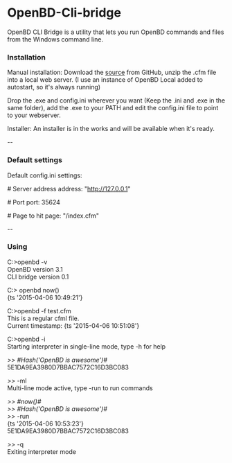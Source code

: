 # OpenBD-Cli-bridge

OpenBD CLI Bridge is a utility that lets you run OpenBD commands and files from the Windows command line.

### Installation

Manual installation: Download the <a href="https://github.com/MFernstrom/OpenBD-Cli-bridge">source</a> from GitHub, unzip the .cfm file into a local web server. (I use an instance of OpenBD Local added to autostart, so it's always running)

Drop the .exe and config.ini wherever you want (Keep the .ini and .exe in the same folder), add the .exe to your PATH and edit the config.ini file to point to your webserver.

Installer: An installer is in the works and will be available when it's ready.

--
### Default settings

Default config.ini settings:

*#* Server address
address: "http://127.0.0.1"

*#* Port
port: 35624

*#* Page to hit
page: "/index.cfm"

--
### Using

C:\>openbd -v  
OpenBD version 3.1  
CLI bridge version 0.1  


C:\> openbd now()  
{ts '2015-04-06 10:49:21'}
  
C:\>openbd -f test.cfm  
This is a regular cfml file.  
Current timestamp: {ts '2015-04-06 10:51:08'}

C:\>openbd -i  
Starting interpreter in single-line mode, type -h for help

*>>* *#*Hash('OpenBD is awesome')*#*  
5E1DA9EA3980D7BBAC7572C16D3BC083

*>>* -ml  
Multi-line mode active, type -run to run commands

*>>* *#*now()*#*  
*>>* *#*Hash('OpenBD is awesome')*#*  
*>>* -run  
{ts '2015-04-06 10:53:23'}  
5E1DA9EA3980D7BBAC7572C16D3BC083  

*>>* -q  
Exiting interpreter mode

